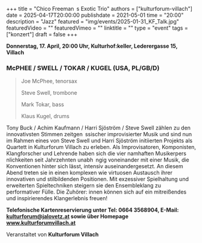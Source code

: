 +++
title = "Chico Freeman s Exotic Trio"
authors = ["kulturforum-villach"]
date = 2025-04-17T20:00:00
publishdate = 2021-05-01
time = "20:00"
description = "Jazz"
featured = "img/events/2025-01-31_KF_Talk.jpg"
featuredVideo = ""
featuredVimeo = ""
linktitle = ""
type = "event"
tags = ["konzert"]
draft = false
+++

**Donnerstag, 17. April, 20:00 Uhr, Kulturhof:keller, Lederergasse 15, Villach**

### McPHEE / SWELL / TOKAR / KUGEL \(USA, PL/GB/D\)

>Joe McPhee, tenorsax
>
>Steve Swell, trombone
>
>Mark Tokar, bass
>
>Klaus Kugel, drums
>
Tony Buck / Achim Kaufmann / Harri Sjöström / Steve Swell zählen zu den innovativsten Stimmen zeitgen ssischer improvisierter Musik und sind nun im Rahmen eines von Steve Swell und Harri Sjöström initiierten Projekts als Quartett in Kulturforum Villach zu erleben.
Als Improvisatoren, Komponisten, Klangforscher und Lehrende haben sich die vier namhaften Musikerpers nlichkeiten seit Jahrzehnten unabh ngig voneinander mit einer Musik, die Konventionen hinter sich lässt, intensiv auseinandergesetzt.
An diesem Abend treten sie in einen komplexen wie virtuosen Austausch ihrer innovativen und stilbildenden Positionen. Mit exzessiver Spielhaltung und erweiterten Spieltechniken steigern sie den Ensembleklang zu performativer Fülle.
Die Zuhörer: innen können sich auf ein mitreißendes und inspirierendes Klangerlebnis freuen!

**Telefonische Kartenreservierung unter Tel: 0664 3568904, E-Mail: kulturforum@jalovetz.at sowie über Homepage www.kulturforumvillach.at**

Veranstaltet von **Kulturforum Villach**
